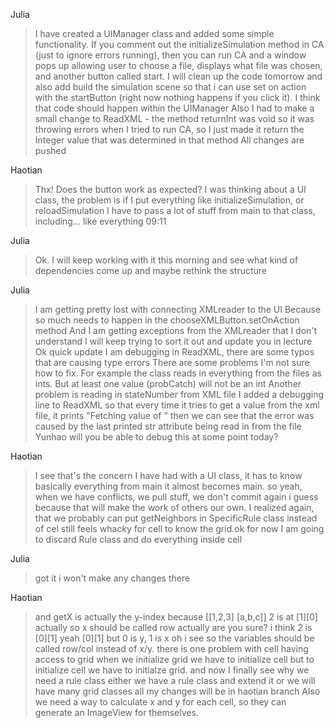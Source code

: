 Julia
>I have created a UIManager class and added some simple functionality. If you comment out the initializeSimulation method in CA (just to ignore errors running), then you can run CA and a window pops up allowing user to choose a file, displays what file was chosen, and another button called start. I will clean up the code tomorrow and also add build the simulation scene so that i can use set on action with the startButton (right now nothing happens if you click it). I think that code should happen within the UIManager
Also I had to make a small change to ReadXML - the method returnInt was void so it was throwing errors when I tried to run CA, so I just made it return the Integer value that was determined in that method
All changes are pushed

Haotian
>Thx!
Does the button work as expected?
I was thinking about a UI class, the problem is if I put everything like initializeSimulation, or reloadSimulation
I have to pass a lot of stuff from main to that class, including... like everything
09:11

Julia
>Ok. I will keep working with it this morning and see what kind of dependencies come up and maybe rethink the structure

Julia
>I am getting pretty lost with connecting XMLreader to the UI
Because so much needs to happen in the chooseXMLButton.setOnAction method
And I am getting exceptions from the XMLreader that I don't understand
I will keep trying to sort it out and update you in lecture
Ok quick update I am debugging in ReadXML, there are some typos that are causing type errors
There are some problems I'm not sure how to fix. For example the class reads in everything from the files as ints. But at least one value (probCatch) will not be an int
Another problem is reading in stateNumber from XML file
I added a debugging line to ReadXML so that every time it tries to get a value from the xml file, it prints "Fetching value of <str>" then we can see that the error was caused by the last printed str attribute being read in from the file
Yunhao will you be able to debug this at some point today?

Haotian
>I see that's the concern I have had with a UI class, it has to know basically everything from main
 it almost becomes main. so yeah, when we have conflicts, we pull stuff, we don't commit again i guess because that will make the work of others our own. I realized again, that we probably can put getNeighbors in SpecificRule class instead of cel still feels whacky for cell to know the grid.ok for now I am going to discard Rule class and do everything inside cell

 Julia
 > got it i won't make any changes there

 Haotian
 >and getX is actually the y-index
 because
 [[1,2,3]
  [a,b,c]]
 2 is at [1][0] actually
 so x should be called row actually
 are you sure? i think 2 is [0][1]
 yeah [0][1]
 but 0 is y, 1 is x
 oh i see
 so the variables should be called row/col instead of x/y.
 there is one problem with cell having access to grid
 when we initialize grid
 we have to initialize cell
 but to initialize cell
 we have to initialze grid. and now I finally see why we need a rule class
                            either we have a rule class and extend it
                            or we will have many grid classes
                            all my changes will be in haotian branch
                            Also we need a way to calculate x and y for each cell, so they can generate an ImageView for themselves.